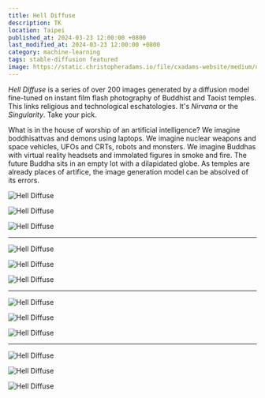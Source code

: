 ```yaml
---
title: Hell Diffuse
description: TK
location: Taipei
published_at: 2024-03-23 12:00:00 +0800
last_modified_at: 2024-03-23 12:00:00 +0800
category: machine-learning
tags: stable-diffusion featured
image: https://static.christopheradams.io/file/cxadams-website/medium/nextcloud/Photos/Pictures/2024/hell-diffuse/images/9InhsrTptK4rLdSNeVmbBwiwQWIN62tm7rAYrmysXJpeme8kA_out-2.png
---
```


*Hell Diffuse* is a series of over 200 images generated by a diffusion model
fine-tuned on instant film flash photography of Buddhist and Taoist
temples. This links religious and technological eschatologies. It's *Nirvana* or
the *Singularity*. Take your pick.

What is in the house of worship of an artificial intelligence?  We imagine
boddhisattvas and demons using laptops. We imagine nuclear weapons and space
vehicles, UFOs and CRTs, robots and monsters. We imagine Buddhas with virtual
reality headsets and immolated figures in smoke and fire. The future Buddha sits
in an empty lot with a dilapidated globe. As temples are already places of
artifice, the image generation model can be absolved of its errors.

![Hell Diffuse](https://replicate.delivery/pbxt/QWIfcAPB7q0JeETjJZh1TeLrfEisgSkKwzemiU090NYk3MDUC/out-2.png)

![Hell Diffuse](https://replicate.delivery/pbxt/ltE8IDyPDN53Nd3tcSc48yStP5Zl0eFLeNMqCgFKDVnk9xfkA/out-2.png)

![Hell Diffuse](https://replicate.delivery/pbxt/iZWX7AaUKeV8cyErD5SsDEcFHF8i5q3L3Ow38Q4oBp3ZfagSA/out-2.png)

---

![Hell Diffuse](https://replicate.delivery/pbxt/2LfFJxzIR10fOEXPfbtZR6EcVYAPAqZOpzWheWeUSdsmi3zTC/out-1.png)

![Hell Diffuse](https://replicate.delivery/pbxt/ENgfmU3BecobfIdlcwj2wAUK6f8zqDJJneLl1FL0aqIZiSAUC/out-2.png)

![Hell Diffuse](https://replicate.delivery/pbxt/QKfCJ6r1cxQqP6meXhNKWVC2EVfMf88RHA9aZ887lbXoYNAKB/out-1.png)

---

![Hell Diffuse](https://replicate.delivery/pbxt/hCbUf9fwO7kj5EvFb5i32rWmgtJW9xv7N1sOoMDKWYIew8eJB/out-1.png)

![Hell Diffuse](https://replicate.delivery/pbxt/vxdbo0zD4IIFLdylwuBeQnu2fq7RdSUwe49H7ouFIK8fzf7TC/out-0.png)

![Hell Diffuse](https://replicate.delivery/pbxt/evJjCcO1e4iYDEquSspfJua6NLNwPPVgaWsKSnMf3NUhUnBKB/out-1.png)

---

![Hell Diffuse](https://replicate.delivery/pbxt/6wxer8SlUWwtCqG0nr4IbEHjXkXX31De46YQLhcdekddKeBKB/out-1.png)

![Hell Diffuse](https://replicate.delivery/pbxt/w7o9HLWSrjYeQKiy1OWnROOXsO4g0hqzQNPo9y4Lj8EAfCgSA/out-2.png)

![Hell Diffuse](https://replicate.delivery/pbxt/cOHeY8GsEMSre0ecbYb8DkBi3IjkPNtvJeCYS6MBKc00OJ3JB/out-0.png)



